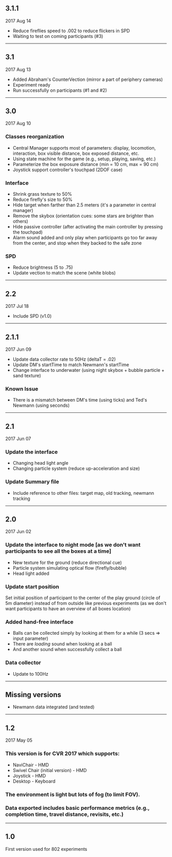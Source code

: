 ## 3.1.1
2017 Aug 14

- Reduce fireflies speed to .002 to reduce flickers in SPD
- Waiting to test on coming participants (#3)

---
## 3.1
2017 Aug 13

- Added Abraham's CounterVection (mirror a part of periphery cameras)
- Experiment ready
- Run successfully on participants (#1 and #2)

---
## 3.0
2017 Aug 10

### Classes reorganization
- Central Manager supports most of parameters: display, locomotion, interaction, box visible distance, box exposed distance, etc.
- Using state machine for the game (e.g., setup, playing, saving, etc.)
- Parameterize the box exposure distance (min = 10 cm, max = 90 cm)
- Joystick support controller's touchpad (2DOF case)

### Interface
- Shrink grass texture to 50%
- Reduce firefly's size to 50%
- Hide target when farther than 2.5 meters (it's a parameter in central manager)
- Remove the skybox (orientation cues: some stars are brighter than others)
- Hide passive controller (after activating the main controller by pressing the touchpad)
- Alarm sound added and only play when participants go too far away from the center, and stop when they backed to the safe zone

### SPD
- Reduce brightness (5 to .75)
- Update vection to match the scene (white blobs)

---
## 2.2
2017 Jul 18

- Include SPD (v1.0)

---
## 2.1.1
2017 Jun 09

- Update data collector rate to 50Hz (deltaT = .02)
- Update DM's startTime to match Newmann's startTime
- Change interface to underwater (using night skybox + bubble particle + sand texture)

### Known Issue
- There is a mismatch between DM's time (using ticks) and Ted's Newmann (using seconds)

---
## 2.1
2017 Jun 07

### Update the interface
- Changing head light angle
- Changing particle system (reduce up-acceleration and size)

### Update Summary file
- Include reference to other files: target map, old tracking, newmann tracking

---
## 2.0
2017 Jun 02

### Update the interface to night mode [as we don't want participants to see all the boxes at a time]
- New texture for the ground (reduce directional cue)
- Particle system simulating optical flow (firefly/bubble)
- Head light added

### Update start position
Set initial position of participant to the center of the play ground (circle of 5m diameter) instead of from outside like previous experiments (as we don't want participants to have an overview of all boxes location)

### Added hand-free interface
- Balls can be collected simply by looking at them for a while (3 secs => input parameter)
- There are _loading_ sound when looking at a ball
- And another sound when successfully collect a ball

### Data collector
- Update to 100Hz

---
## Missing versions

- Newmann data integrated (and tested)

---
## 1.2
2017 May 05

### This version is for CVR 2017 which supports:
- NaviChair - HMD
- Swivel Chair (initial version) - HMD
- Joystick - HMD
- Desktop - Keyboard
### The environment is light but lots of fog (to limit FOV).
### Data exported includes basic performance metrics (e.g., completion time, travel distance, revisits, etc.)

---
## 1.0
First version used for 802 experiments
